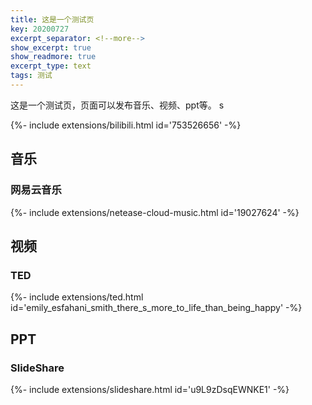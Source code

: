 ```yaml
---
title: 这是一个测试页
key: 20200727
excerpt_separator: <!--more-->
show_excerpt: true
show_readmore: true
excerpt_type: text
tags: 测试
---
```


这是一个测试页，页面可以发布音乐、视频、ppt等。 s

<div>{%- include extensions/bilibili.html id='753526656' -%}</div>

<!--more-->

## 音乐
  
### 网易云音乐

<div>{%- include extensions/netease-cloud-music.html id='19027624' -%}</div>

## 视频

### TED

<div>{%- include extensions/ted.html id='emily_esfahani_smith_there_s_more_to_life_than_being_happy' -%}</div>
  
## PPT

### SlideShare

<div>{%- include extensions/slideshare.html id='u9L9zDsqEWNKE1' -%}</div>
